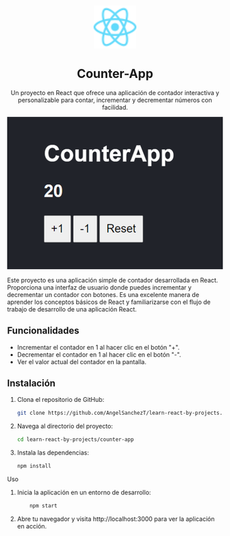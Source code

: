 <div align="center">
    <a href="https://github.com/AngelSanchezT/learn-react-by-projects/tree/main/counter-app">
        <img src="./images/react-color.svg" alt="React" width="100" height="100">
    </a>
    <h1>Counter-App</h1>
    <p align="center">
        Un proyecto en React que ofrece una aplicación de contador interactiva y personalizable para contar, incrementar y decrementar números con facilidad.
    </p>   
</div>

<img src="./images/counter-app/Application.png" alt="Application">

<br />

Este proyecto es una aplicación simple de contador desarrollada en React. Proporciona una interfaz de usuario donde puedes incrementar y decrementar un contador con botones. Es una excelente manera de aprender los conceptos básicos de React y familiarizarse con el flujo de trabajo de desarrollo de una aplicación React.



## Funcionalidades

- Incrementar el contador en 1 al hacer clic en el botón "+".
- Decrementar el contador en 1 al hacer clic en el botón "-".
- Ver el valor actual del contador en la pantalla.

## Instalación

1. Clona el repositorio de GitHub:

   ```bash
   git clone https://github.com/AngelSanchezT/learn-react-by-projects.git
   ```

2. Navega al directorio del proyecto:
    ```bash
    cd learn-react-by-projects/counter-app
    ```

3. Instala las dependencias:

    ```bash
    npm install
    ```

Uso
1. Inicia la aplicación en un entorno de desarrollo:

    ```bash
        npm start
    ```

3. Abre tu navegador y visita http://localhost:3000 para ver la aplicación en acción.
